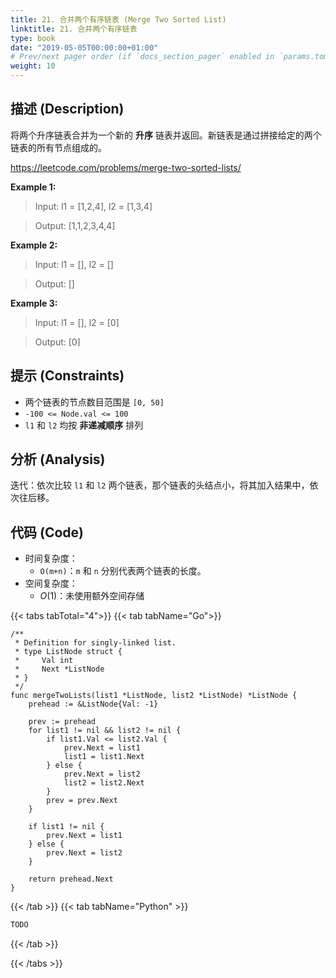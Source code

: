 ```yaml
---
title: 21. 合并两个有序链表 (Merge Two Sorted List)
linktitle: 21. 合并两个有序链表
type: book
date: "2019-05-05T00:00:00+01:00"
# Prev/next pager order (if `docs_section_pager` enabled in `params.toml`)
weight: 10
---
```


## 描述 (Description)

将两个升序链表合并为一个新的 **升序** 链表并返回。新链表是通过拼接给定的两个链表的所有节点组成的。

https://leetcode.com/problems/merge-two-sorted-lists/

**Example 1:**

> Input: l1 = [1,2,4], l2 = [1,3,4]

> Output: [1,1,2,3,4,4]

**Example 2:**

> Input: l1 = [], l2 = []

> Output: []

**Example 3:**

> Input: l1 = [], l2 = [0]

> Output: [0]

## 提示 (Constraints)

- 两个链表的节点数目范围是 `[0, 50]`
- `-100 <= Node.val <= 100`
- `l1` 和 `l2` 均按 **非递减顺序** 排列

## 分析 (Analysis)

迭代：依次比较 `l1` 和 `l2` 两个链表，那个链表的头结点小，将其加入结果中，依次往后移。

## 代码 (Code)

- 时间复杂度：
  - `O(m+n)`：`m` 和 `n` 分别代表两个链表的长度。
- 空间复杂度：
  - $O(1)$：未使用额外空间存储

{{< tabs tabTotal="4">}}
{{< tab tabName="Go">}}

```golang
/**
 * Definition for singly-linked list.
 * type ListNode struct {
 *     Val int
 *     Next *ListNode
 * }
 */
func mergeTwoLists(list1 *ListNode, list2 *ListNode) *ListNode {
    prehead := &ListNode{Val: -1}

    prev := prehead
    for list1 != nil && list2 != nil {
        if list1.Val <= list2.Val {
            prev.Next = list1
            list1 = list1.Next
        } else {
            prev.Next = list2
            list2 = list2.Next
        }
        prev = prev.Next
    }

    if list1 != nil {
        prev.Next = list1
    } else {
        prev.Next = list2
    }

    return prehead.Next
}
```

{{< /tab >}}
{{< tab tabName="Python" >}}

```py
TODO
```

{{< /tab >}}

{{< /tabs >}}
